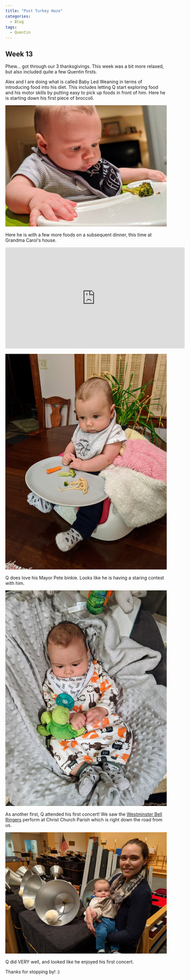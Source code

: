 ```yaml
---
title: "Post Turkey Haze"
categories:
  - Blog
tags:
  - Quentin
---
```


## Week 13

Phew... got through our 3 thanksgivings. This week was a bit more relaxed, but also included quite a few Quentin firsts.

Alex and I are doing what is called Baby Led Weaning in terms of introducing food into his diet. This includes letting Q start exploring food and his motor skills by putting easy to pick up foods in front of him. Here he is starting down his first piece of broccoli.

![Picture Title](/assets/images/broccoli.jpg)

Here he is with a few more foods on a subsequent dinner, this time at Grandma Carol's house.

<p>
</p>

<iframe width="560" height="315" src="https://www.youtube.com/embed/xBSaXjQeZgo" frameborder="0" allow="accelerometer; autoplay; encrypted-media; gyroscope; picture-in-picture" allowfullscreen></iframe>

<p>
</p>

![Picture Title](/assets/images/eating.jpg)

Q does love his Mayor Pete binkie. Looks like he is having a staring contest with him.

![Picture Title](/assets/images/pete_stare.jpg)

As another first, Q attended his first concert! We saw the [Westminster Bell Ringers](http://westminsterringers.org "Bell Ringer's Home Page") perform at Christ Church Parish which is right down the road from us.

![Picture Title](/assets/images/bells.jpg)

Q did VERY well, and looked like he enjoyed his first concert.

Thanks for stopping by! :)
